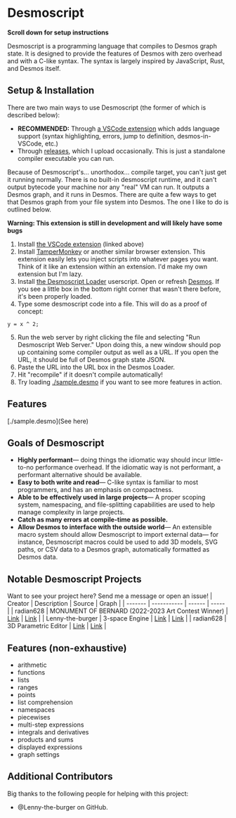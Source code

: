 # Desmoscript

**Scroll down for setup instructions**

Desmoscript is a programming language that compiles to Desmos graph state. It is designed to provide the features of Desmos with zero overhead and with a C-like syntax. The syntax is largely inspired by JavaScript, Rust, and Desmos itself.

## Setup & Installation

There are two main ways to use Desmoscript (the former of which is described below):

- **RECOMMENDED:** Through [a VSCode extension](https://marketplace.visualstudio.com/items?itemName=radian628.desmoscript-language-support) which adds language support (syntax highlighting, errors, jump to definition, desmos-in-VSCode, etc.)
- Through [releases](https://github.com/radian628/desmoscript/releases), which I upload occasionally. This is just a standalone compiler executable you can run.

Because of Desmoscript's... unorthodox... compile target, you can't just get it running normally. There is no built-in desmoscript runtime, and it can't output bytecode your machine nor any "real" VM can run. It outputs a Desmos graph, and it runs in Desmos. There are quite a few ways to get that Desmos graph from your file system into Desmos. The one I like to do is outlined below.

**Warning: This extension is still in development and will likely have some bugs**

1. Install [the VSCode extension](https://marketplace.visualstudio.com/items?itemName=radian628.desmoscript-language-support) (linked above)
2. Install [TamperMonkey](https://www.tampermonkey.net/) or another similar browser extension. This extension easily lets you inject scripts into whatever pages you want. Think of it like an extension within an extension. I'd make my own extension but I'm lazy.
3. Install [the Desmoscript Loader](https://gist.github.com/radian628/a9e1a39d3487153c532bdc410727c30d/raw/bda88081b28f9102311128dceeb7487a0ccd4596/extension.user.js) userscript. Open or refresh [Desmos](desmos.com/calculator). If you see a little box in the bottom right corner that wasn't there before, it's been properly loaded.
4. Type some desmoscript code into a file. This will do as a proof of concept:

```desmo
y = x ^ 2;
```

5. Run the web server by right clicking the file and selecting "Run Desmoscript Web Server." Upon doing this, a new window should pop up containing some compiler output as well as a URL. If you open the URL, it should be full of Desmos graph state JSON.
6. Paste the URL into the URL box in the Desmos Loader.
7. Hit "recompile" if it doesn't compile automatically!
8. Try loading [./sample.desmo](sample.desmo) if you want to see more features in action.

## Features

[./sample.desmo](See here)

## Goals of Desmoscript

- **Highly performant**&mdash; doing things the idiomatic way should incur little-to-no performance overhead. If the idiomatic way is not performant, a performant alternative should be available.
- **Easy to both write and read**&mdash; C-like syntax is familiar to most programmers, and has an emphasis on compactness.
- **Able to be effectively used in large projects**&mdash; A proper scoping system, namespacing, and file-splitting capabilities are used to help manage complexity in large projects.
- **Catch as many errors at compile-time as possible.**
- **Allow Desmos to interface with the outside world**&mdash; An extensible macro system should allow Desmoscript to import external data&mdash; for instance, Desmoscript macros could be used to add 3D models, SVG paths, or CSV data to a Desmos graph, automatically formatted as Desmos data.

## Notable Desmoscript Projects

Want to see your project here? Send me a message or open an issue!
| Creator | Description | Source | Graph |
| ------- | ----------- | ------ | ----- |
| radian628 | MONUMENT OF BERNARD (2022-2023 Art Contest Winner) | [Link](https://github.com/radian628/desmoscript/tree/main/examples/3d-scene) | [Link](https://www.desmos.com/calculator/efcdkbpkcu) |
| Lenny-the-burger | 3-space Engine | [Link](https://gist.github.com/Lenny-the-burger/64e0157dd17902ca71e27a05e15bda7a) | [Link](https://www.desmos.com/calculator/rwtgjjwktb) |
| radian628 | 3D Parametric Editor | [Link](https://github.com/radian628/desmoscript/blob/main/examples/parametric-renderer/main.desmo) | [Link](https://www.desmos.com/calculator/puxqfklrpa) |

## Features (non-exhaustive)

- arithmetic
- functions
- lists
- ranges
- points
- list comprehension
- namespaces
- piecewises
- multi-step expressions
- integrals and derivatives
- products and sums
- displayed expressions
- graph settings

## Additional Contributors

Big thanks to the following people for helping with this project:

- @Lenny-the-burger on GitHub.
